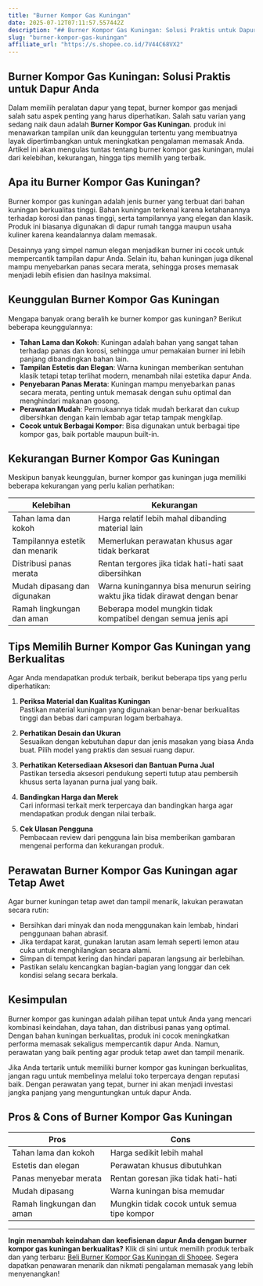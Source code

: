 ```yaml
---
title: "Burner Kompor Gas Kuningan"
date: 2025-07-12T07:11:57.557442Z
description: "## Burner Kompor Gas Kuningan: Solusi Praktis untuk Dapur Anda..."
slug: "burner-kompor-gas-kuningan"
affiliate_url: "https://s.shopee.co.id/7V44C68VX2"
---
```

## Burner Kompor Gas Kuningan: Solusi Praktis untuk Dapur Anda

Dalam memilih peralatan dapur yang tepat, burner kompor gas menjadi salah satu aspek penting yang harus diperhatikan. Salah satu varian yang sedang naik daun adalah **Burner Kompor Gas Kuningan**. produk ini menawarkan tampilan unik dan keunggulan tertentu yang membuatnya layak dipertimbangkan untuk meningkatkan pengalaman memasak Anda. Artikel ini akan mengulas tuntas tentang burner kompor gas kuningan, mulai dari kelebihan, kekurangan, hingga tips memilih yang terbaik.

## Apa itu Burner Kompor Gas Kuningan?

Burner kompor gas kuningan adalah jenis burner yang terbuat dari bahan kuningan berkualitas tinggi. Bahan kuningan terkenal karena ketahanannya terhadap korosi dan panas tinggi, serta tampilannya yang elegan dan klasik. Produk ini biasanya digunakan di dapur rumah tangga maupun usaha kuliner karena keandalannya dalam memasak.

Desainnya yang simpel namun elegan menjadikan burner ini cocok untuk mempercantik tampilan dapur Anda. Selain itu, bahan kuningan juga dikenal mampu menyebarkan panas secara merata, sehingga proses memasak menjadi lebih efisien dan hasilnya maksimal.

## Keunggulan Burner Kompor Gas Kuningan

Mengapa banyak orang beralih ke burner kompor gas kuningan? Berikut beberapa keunggulannya:

- **Tahan Lama dan Kokoh**: Kuningan adalah bahan yang sangat tahan terhadap panas dan korosi, sehingga umur pemakaian burner ini lebih panjang dibandingkan bahan lain.
- **Tampilan Estetis dan Elegan**: Warna kuningan memberikan sentuhan klasik tetapi tetap terlihat modern, menambah nilai estetika dapur Anda.
- **Penyebaran Panas Merata**: Kuningan mampu menyebarkan panas secara merata, penting untuk memasak dengan suhu optimal dan menghindari makanan gosong.
- **Perawatan Mudah**: Permukaannya tidak mudah berkarat dan cukup dibersihkan dengan kain lembab agar tetap tampak mengkilap.
- **Cocok untuk Berbagai Kompor**: Bisa digunakan untuk berbagai tipe kompor gas, baik portable maupun built-in.

## Kekurangan Burner Kompor Gas Kuningan

Meskipun banyak keunggulan, burner kompor gas kuningan juga memiliki beberapa kekurangan yang perlu kalian perhatikan:

| **Kelebihan** | **Kekurangan** |
|----------------|----------------|
| Tahan lama dan kokoh | Harga relatif lebih mahal dibanding material lain |
| Tampilannya estetik dan menarik | Memerlukan perawatan khusus agar tidak berkarat |
| Distribusi panas merata | Rentan tergores jika tidak hati-hati saat dibersihkan |
| Mudah dipasang dan digunakan | Warna kuningannya bisa menurun seiring waktu jika tidak dirawat dengan benar |
| Ramah lingkungan dan aman | Beberapa model mungkin tidak kompatibel dengan semua jenis api |

## Tips Memilih Burner Kompor Gas Kuningan yang Berkualitas

Agar Anda mendapatkan produk terbaik, berikut beberapa tips yang perlu diperhatikan:

1. **Periksa Material dan Kualitas Kuningan**  
Pastikan material kuningan yang digunakan benar-benar berkualitas tinggi dan bebas dari campuran logam berbahaya.

2. **Perhatikan Desain dan Ukuran**  
Sesuaikan dengan kebutuhan dapur dan jenis masakan yang biasa Anda buat. Pilih model yang praktis dan sesuai ruang dapur.

3. **Perhatikan Ketersediaan Aksesori dan Bantuan Purna Jual**  
Pastikan tersedia aksesori pendukung seperti tutup atau pembersih khusus serta layanan purna jual yang baik.

4. **Bandingkan Harga dan Merek**  
Cari informasi terkait merk terpercaya dan bandingkan harga agar mendapatkan produk dengan nilai terbaik.

5. **Cek Ulasan Pengguna**  
Pembacaan review dari pengguna lain bisa memberikan gambaran mengenai performa dan kekurangan produk.

## Perawatan Burner Kompor Gas Kuningan agar Tetap Awet

Agar burner kuningan tetap awet dan tampil menarik, lakukan perawatan secara rutin:

- Bersihkan dari minyak dan noda menggunakan kain lembab, hindari penggunaan bahan abrasif.
- Jika terdapat karat, gunakan larutan asam lemah seperti lemon atau cuka untuk menghilangkan secara alami.
- Simpan di tempat kering dan hindari paparan langsung air berlebihan.
- Pastikan selalu kencangkan bagian-bagian yang longgar dan cek kondisi selang secara berkala.

## Kesimpulan

Burner kompor gas kuningan adalah pilihan tepat untuk Anda yang mencari kombinasi keindahan, daya tahan, dan distribusi panas yang optimal. Dengan bahan kuningan berkualitas, produk ini cocok meningkatkan performa memasak sekaligus mempercantik dapur Anda. Namun, perawatan yang baik penting agar produk tetap awet dan tampil menarik.

Jika Anda tertarik untuk memiliki burner kompor gas kuningan berkualitas, jangan ragu untuk membelinya melalui toko terpercaya dengan reputasi baik. Dengan perawatan yang tepat, burner ini akan menjadi investasi jangka panjang yang menguntungkan untuk dapur Anda.

## Pros & Cons of Burner Kompor Gas Kuningan

| **Pros** | **Cons** |
|------------------------------|------------------------------|
| Tahan lama dan kokoh | Harga sedikit lebih mahal |
| Estetis dan elegan | Perawatan khusus dibutuhkan |
| Panas menyebar merata | Rentan goresan jika tidak hati-hati |
| Mudah dipasang | Warna kuningan bisa memudar |
| Ramah lingkungan dan aman | Mungkin tidak cocok untuk semua tipe kompor |

---

**Ingin menambah keindahan dan keefisienan dapur Anda dengan burner kompor gas kuningan berkualitas?** Klik di sini untuk memilih produk terbaik dan yang terbaru: [Beli Burner Kompor Gas Kuningan di Shopee](https://s.shopee.co.id/7V44C68VX2). Segera dapatkan penawaran menarik dan nikmati pengalaman memasak yang lebih menyenangkan!